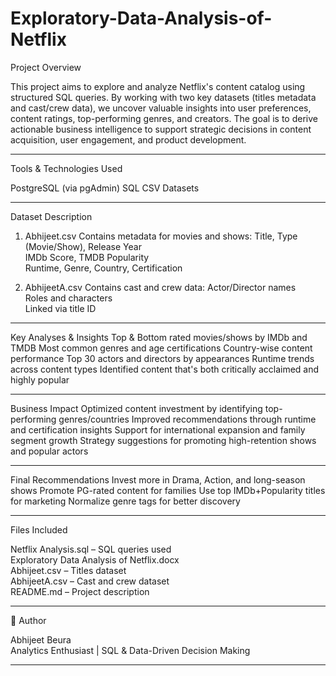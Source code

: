 # Exploratory-Data-Analysis-of-Netflix


 Project Overview

This project aims to explore and analyze Netflix's content catalog using structured SQL queries. By working with two key datasets (titles metadata and cast/crew data), we uncover valuable insights into user preferences, content ratings, top-performing genres, and creators. The goal is to derive actionable business intelligence to support strategic decisions in content acquisition, user engagement, and product development.

---

 Tools & Technologies Used

PostgreSQL (via pgAdmin)
SQL
CSV Datasets

---

 Dataset Description

 1. Abhijeet.csv
Contains metadata for movies and shows:
Title, Type (Movie/Show), Release Year  
IMDb Score, TMDB Popularity  
Runtime, Genre, Country, Certification  

2. AbhijeetA.csv
Contains cast and crew data:
Actor/Director names  
Roles and characters  
Linked via title ID

---

Key Analyses & Insights
Top & Bottom rated movies/shows by IMDb and TMDB
Most common genres and age certifications
Country-wise content performance
Top 30 actors and directors by appearances
Runtime trends across content types
Identified content that's both critically acclaimed and highly popular

---

Business Impact
Optimized content investment by identifying top-performing genres/countries
Improved recommendations through runtime and certification insights
Support for international expansion and family segment growth
Strategy suggestions for promoting high-retention shows and popular actors

---

Final Recommendations
Invest more in Drama, Action, and long-season shows
Promote PG-rated content for families
Use top IMDb+Popularity titles for marketing
Normalize genre tags for better discovery

---

 Files Included

Netflix Analysis.sql – SQL queries used  
Exploratory Data Analysis of Netflix.docx  
Abhijeet.csv – Titles dataset  
AbhijeetA.csv – Cast and crew dataset  
README.md – Project description 

---

👤 Author

Abhijeet Beura  
 Analytics Enthusiast | SQL & Data-Driven Decision Making  

---


